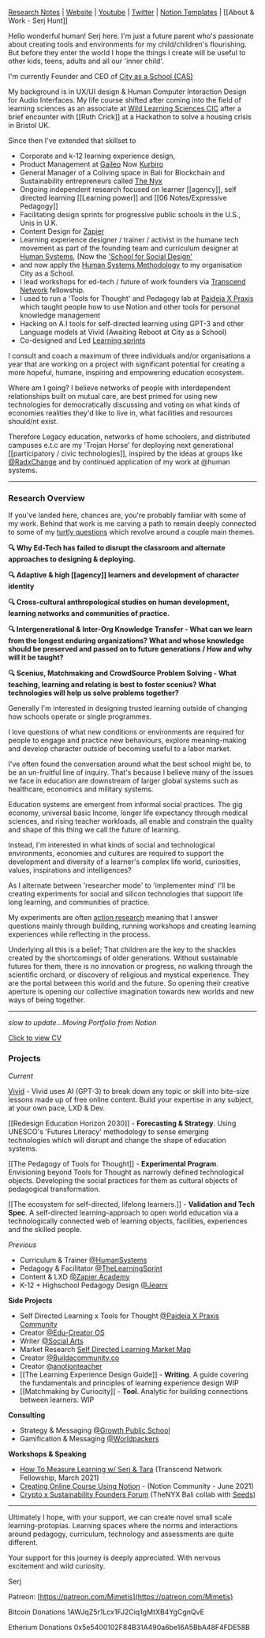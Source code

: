 [Research Notes](https://publish.obsidian.md/sxhx/01+Projects/PxP+Homepage) | [Website](https://paideiaxpraxis.com/) | [Youtube](https://www.youtube.com/channel/UCaVg9NP0mQ093iNfWTID8Zg) | [Twitter](https://twitter.com/Serjhunt_ARK) | [Notion Templates](https://gumroad.com/paideiaxpraxis) | [[About & Work  - Serj Hunt]]

Hello wonderful human! Serj here. I'm just a future parent who's passionate about creating tools and environments for my child/children's flourishing. But before they enter the world I hope the things I create will be useful to other kids, teens, adults and all our 'inner child'.

I'm currently Founder and CEO of [City as a School (CAS)](https://cityasaschool.com/)

My background is in UX/UI design & Human Computer Interaction Design for Audio Interfaces. My life course shifted after coming into the field of learning sciences as an associate at [Wild Learning Sciences CIC](https://www.linkedin.com/company/wildlearning/) after a brief encounter with [[Ruth Crick]] at a Hackathon to solve a housing crisis in Bristol UK.

Since then I've extended that skillset to

- Corporate and k-12 learning experience design,
- Product Management at [Gaileo](https://galileoxp.com/) Now [Kurbiro](https://kubrio.com/?ref=galileoxp.com)
- General Manager of a Coliving space in Bali for Blockchain and Sustainability entrepreneurs called [The Nyx](https://www.thenyxbali.com/)
- Ongoing independent research focused on learner [[agency]], self directed learning [[Learning power]] and [[06 Notes/Expressive Pedagogy]]
- Facilitating design sprints for progressive public schools in the U.S., Unis in U.K. 
- Content Design for [Zapier](https://zapier.com/)
- Learning experience designer / trainer / activist in the humane tech movement as part of the founding team and curriculum designer at [Human Systems](https://human-systems.org/), (Now the ['School for Social Design'](http://sdfs.com/) 
- and now apply the [Human Systems Methodology](https://www.notion.so/humsys/Values-Based-Social-Design-6397f7852775434982e363924d7e07e7) to my organisation City as a School.
- I lead workshops for ed-tech / future of work founders via [Transcend Network](https://transcend-network.com/) fellowship.
- I used to run a 'Tools for Thought' and Pedagogy lab at [Paideia X Praxis](https://paideiaxpraxis.com/) which taught people how to use Notion and other tools for personal knowledge management
- Hacking on A.I tools for self-directed learning using GPT-3 and other Language models at Vivid (Awaiting Reboot at City as a School)
- Co-designed and Led [Learning sprints](https://www.thelearningsprint.com/)

I consult and coach a maximum of three individuals and/or organisations a year that are working on a project with significant potential for creating a more hopeful, humane, inspiring and empowering education ecosystem. 

Where am I going? I believe networks of people with interdependent relationships built on mutual care, are best primed for using new technologies for democratically discussing and voting on what kinds of economies realities they'd like to live in, what facilities and resources should/nt exist.

 Therefore Legacy education, networks of home schoolers, and distributed campuses e.t.c are my 'Trojan Horse' for deploying next generational [[participatory / civic technologies]], inspired by the ideas at groups like [@RadxChange](https://www.radicalxchange.org/) and by continued application of my work at @human systems.
 
---

### Research Overview

If you've landed here, chances are, you're probably familiar with some of my work. Behind that work is me carving a path to remain deeply connected to some of my [turtly questions](https://www.notion.so/Turtleocracy-47a6df7692bf4e95a39504a73a50a295) which revolve around a couple main themes.

**🔍 Why Ed-Tech has failed to disrupt the classroom and alternate approaches to designing & deploying.**

**🔍  Adaptive & high [[agency]] learners and development of character identity** 

**🔍 Cross-cultural anthropological studies on human development, learning networks and communities of practice.**

**🔍 Intergenerational & Inter-Org Knowledge Transfer - What can we learn from the longest enduring organizations? What and whose knowledge should be preserved and passed on to future generations / How and why will it be taught?**

**🔍 Scenius, Matchmaking and CrowdSource Problem Solving - What teaching, learning and relating is best to foster scenius? What technologies will help us solve problems together?**


Generally I'm interested in designing trusted learning outside of changing how schools operate or single programmes.

I love questions of what new conditions or environments are required for people to engage and practice new behaviours, explore meaning-making and develop character outside of becoming useful to a labor market. 

I've often found the conversation around what the best school might be, to be an un-fruitful line of inquiry. That's because I believe many of the issues we face in education are downstream of larger global systems such as healthcare, economics and military systems.

Education systems are emergent from informal social practices. The gig economy, universal basic Income, longer life expectancy through medical sciences, and rising teacher workloads, all enable and constrain the quality and shape of this thing we call the future of learning. 

Instead, I'm interested in what kinds of social and technological environments, economies and cultures are required to support the development and diversity of a learner's complex life world, curiosities, values, inspirations and intelligences?

As I alternate between 'researcher mode' to 'implementer mind' I'll be creating experiments for social and silicon technologies that support life long learning, and communities of practice.

My experiments are often [action research](https://en.wikipedia.org/wiki/Action_research) meaning that I answer questions mainly through building, running workshops and creating learning experiences while reflecting in the process.

Underlying all this is a belief; That children are the key to the shackles created by the shortcomings of older generations. Without sustainable futures for them, there is no innovation or progress, no walking through the scientific orchard, or discovery of religious and mystical experience. They are the portal between this world and the future. So opening their creative aperture is opening our collective imagination towards new worlds and new ways of being together.

---

*slow to update...Moving Portfolio from Notion*

[Click to view CV](https://read.cv/serjhunt)

### Projects

*Current*

[Vivid](https://www.vivid.so/) - Vivid uses AI (GPT-3) to break down any topic or skill into bite-size lessons made up of free online content. Build your expertise in any subject, at your own pace, LXD & Dev.

[[Redesign Education Horizon 2030]] - **Forecasting & Strategy**. Using UNESCO's 'Futures Literacy' methodology to sense emerging technologies which will disrupt and change the shape of education systems.

[[The Pedagogy of Tools for Thought]] - **Experimental Program**. Envisioning beyond Tools for Thought as narrowly defined technological objects. Developing the social practices for them as cultural objects of pedagogical transformation.

[[The ecosystem for self-directed, lifelong learners.]] - **Validation and Tech Spec**. A self-directed learning-approach to open world education via a technologically connected web of learning objects, facilities, experiences and the skilled people.



*Previous*
-   Curriculum & Trainer [@HumanSystems](https://human-systems.org/)
-   Pedagogy & Facilitator [@TheLearningSprint](https://www.thelearningsprint.com/)
-   Content & LXD [@Zapier Academy](https://www.youtube.com/channel/UCzEQpEckBEM_FpRSCLLKcNQ)
-   K-12 + Highschool Pedagogy Design [@Jearni](https://sxhx.notion.site/Paideia-X-Praxis-Games-for-Supporting-Learning-Power-6cdf16affb3b46dfbd89318fc0b58d82)

**Side Projects**

- Self Directed Learning x Tools for Thought [@Paideia X Praxis Community](https://paideiaxpraxis.com)
- Creator [@Edu-Creator OS](https://educreator-os.com/)
-  Writer [@Social Arts](https://handbook.social-arts.org/)
-  Market Research [Self Directed Learning Market Map](https://www.notion.so/Re-Design-Education-Market-Map-2a62324fa9814ab8961818d8cd03b77b)
-  Creator [@Buildacommunity.co](http://buildacommunity.co/)
-  Creator [@anotionteacher](https://twitter.com/anotionteacher)
-  [[The Learning Experience Design Guide]] - **Writing**. A guide covering the fundamentals and principles of learning experience design WIP
-  [[Matchmaking by Curiocity]] - **Tool**. Analytic for building connections between learners. WIP

**Consulting**

-   Strategy & Messaging [@Growth Public School](https://www.growthps.org/)
-   Gamification & Messaging [@Worldpackers](https://www.worldpackers.com/)

**Workshops & Speaking**

-   [How To Measure Learning w/ Serj & Tara](https://transcend-network.com/fellowship) (Transcend Network Fellowship, March 2021)
-   [Creating Online Course Using Notion](https://www.crowdcast.io/e/notion-for-course/register?utm_source=profile&utm_medium=profile_web&utm_campaign=profile) - (Notion Community - June 2021)
-   [Crypto x Sustainability Founders Forum](https://www.thenyxbali.com/) (TheNYX Bali collab with [Seeds](https://joinseeds.earth/))



---

Ultimately I hope, with your support, we can create novel small scale learning-protopias. Learning spaces where the norms and interactions around pedagogy, curriculum, technology and assessments are quite different.

Your support for this journey is deeply appreciated. With nervous excitement and wild curiosity.

Serj

Patreon: [](https://patreon.com/Mimetis)[https://patreon.com/Mimetis](https://patreon.com/Mimetis)

Bitcoin Donations 1AWJqZ5r1Lcx1FJ2Ciq1gMtXB4YgCgnQvE

Etherium Donations 0x5e5400102F84B31A490a6be16A5BbA48F4FDE58B
